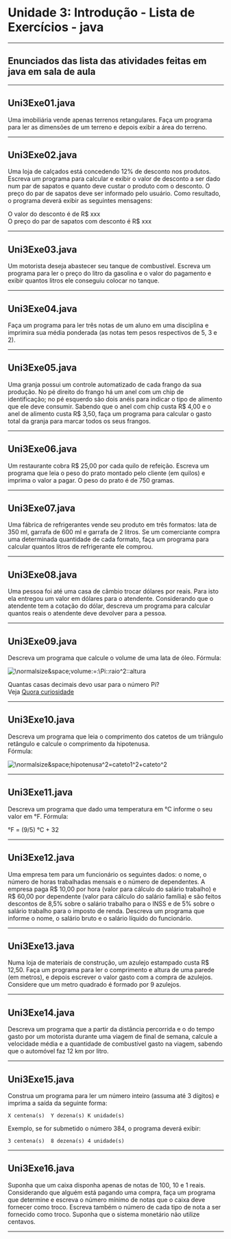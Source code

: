 # Unidade 3: Introdução - Lista de Exercícios - java
----------
## Enunciados das lista das atividades feitas em java em sala de aula
----------

## Uni3Exe01.java

Uma imobiliária vende apenas terrenos retangulares. Faça um programa para ler as dimensões de um terreno e depois exibir a área do terreno.  

----------

## Uni3Exe02.java

Uma loja de calçados está concedendo 12% de desconto nos produtos. Escreva um programa para calcular e exibir o valor de desconto a ser dado num par de sapatos e quanto deve custar o produto com o desconto. O preço do par de sapatos deve ser informado pelo usuário. Como resultado, o programa deverá exibir as seguintes mensagens:  

  O valor do desconto é de R$ xxx  
  O preço do par de sapatos com desconto é R$ xxx  

----------

## Uni3Exe03.java

Um motorista deseja abastecer seu tanque de combustível. Escreva um programa para ler o preço do litro da gasolina e o valor do pagamento e exibir quantos litros ele conseguiu colocar no tanque.  

----------

## Uni3Exe04.java

Faça um programa para ler três notas de um aluno em uma disciplina e imprimira sua média ponderada (as notas tem pesos respectivos de 5, 3 e 2).  

----------

## Uni3Exe05.java

Uma granja possui um controle automatizado de cada frango da sua produção. No pé direito do frango há um anel com um chip de identificação; no pé esquerdo são dois anéis para indicar o tipo de alimento que ele deve consumir. Sabendo que o anel com chip custa R$ 4,00 e o anel de alimento custa R$ 3,50, faça um programa para calcular o gasto total da granja para marcar todos os seus frangos.  

----------

## Uni3Exe06.java

Um restaurante cobra R$ 25,00 por cada quilo de refeição. Escreva um programa que leia o peso do prato montado pelo cliente (em quilos) e imprima o valor a pagar. O peso do prato é de 750 gramas.  

----------

## Uni3Exe07.java

Uma fábrica de refrigerantes vende seu produto em três formatos: lata de 350 ml, garrafa de 600 ml e garrafa de 2 litros. Se um comerciante compra uma determinada quantidade de cada formato, faça um programa para calcular quantos litros de refrigerante ele comprou.  

----------

## Uni3Exe08.java

Uma pessoa foi até uma casa de câmbio trocar dólares por reais. Para isto ela entregou um valor em dólares para o atendente. Considerando que o atendente tem a cotação do dólar, descreva um programa para calcular quantos reais o atendente deve devolver para a pessoa.  

----------

## Uni3Exe09.java

Descreva um programa que calcule o volume de uma lata de óleo. Fórmula:  

  ![\normalsize&space;volume\:=\:\Pi\:*\:raio^2\:*\:altura](https://latex.codecogs.com/svg.latex?\normalsize&space;volume=\Pi*raio^2*altura)  

Quantas casas decimais devo usar para o número Pi?  
Veja [Quora curiosidade](<https://pt.quora.com/Qual-o-fato-cient%C3%ADfico-incr%C3%ADvel-que-voc%C3%AA-conhece/answer/Ericles-Lima?ch=17&oid=1477743646776076&share=22307f3d&srid=Es9Sd&target_type=answer>)  

----------

## Uni3Exe10.java

Descreva um programa que leia o comprimento dos catetos de um triângulo retângulo e calcule o comprimento da hipotenusa.  
Fórmula:  

  ![\normalsize&space;hipotenusa^2=cateto1^2+cateto^2](https://latex.codecogs.com/svg.latex?\normalsize&space;hipotenusa^2=cateto1^2+cateto^2)  

----------

## Uni3Exe11.java

Descreva um programa que dado uma temperatura em &deg;C informe o seu valor em &deg;F. Fórmula:  

  &deg;F = (9/5) &deg;C + 32  

----------

## Uni3Exe12.java

Uma empresa tem para um funcionário os seguintes dados: o nome, o número de horas trabalhadas mensais e o número de dependentes. A empresa paga R$ 10,00 por hora (valor para cálculo do salário trabalho) e R$ 60,00 por dependente (valor para cálculo do salário família) e são feitos descontos de 8,5% sobre o salário trabalho para o INSS e de 5% sobre o salário trabalho para o imposto de renda. Descreva um programa que informe o nome, o salário bruto e o salário líquido do funcionário.  

----------

## Uni3Exe13.java

Numa loja de materiais de construção, um azulejo estampado custa R$ 12,50. Faça um programa para ler o comprimento e altura de uma parede (em metros), e depois escrever o valor gasto com a compra de azulejos. Considere que um metro quadrado é formado por 9 azulejos.  

----------

## Uni3Exe14.java

Descreva um programa que a partir da distância percorrida e o do tempo gasto por um motorista durante uma viagem de final de semana, calcule a velocidade média e a quantidade de combustível gasto na viagem, sabendo que o automóvel faz 12 km por litro.  

----------

## Uni3Exe15.java

Construa um programa para ler um número inteiro (assuma até 3 dígitos) e imprima a saída da seguinte forma:  

    X centena(s)  Y dezena(s) K unidade(s)  

Exemplo, se for submetido o número 384, o programa deverá exibir:  

    3 centena(s)  8 dezena(s) 4 unidade(s)  

----------

## Uni3Exe16.java

<!-- FIXME: fazer a resposta -->
Suponha que um caixa disponha apenas de notas de 100, 10 e 1 reais. Considerando que alguém está pagando uma compra, faça um programa que determine e escreva o número mínimo de notas que o caixa deve fornecer como troco. Escreva também o número de cada tipo de nota a ser fornecido como troco. Suponha que o sistema monetário não utilize centavos.  

----------
